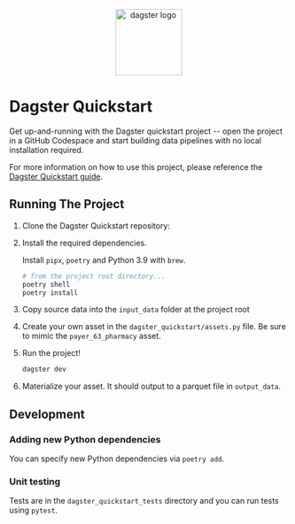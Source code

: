 <div align="center">
  <a target="_blank" href="https://dagster.io" style="background:none">
    <img alt="dagster logo" src="https://github.com/dagster-io/dagster-quickstart/assets/5807118/7010804c-05a6-4ef4-bfc8-d9c88d458906" width="auto" height="120px">
  </a>
</div>

# Dagster Quickstart

Get up-and-running with the Dagster quickstart project -- open the project in a GitHub Codespace and start building data pipelines with no local installation required.

For more information on how to use this project, please reference the [Dagster Quickstart guide](https://docs.dagster.io/getting-started/quickstart).

## Running The Project

1. Clone the Dagster Quickstart repository:

2. Install the required dependencies.

    Install `pipx`, `poetry` and Python 3.9 with `brew`.

    ```sh
    # from the project root directory...
    poetry shell
    poetry install
    ```

3. Copy source data into the `input_data` folder at the project root

4. Create your own asset in the `dagster_quickstart/assets.py` file. Be sure to mimic the `payer_63_pharmacy` asset.

5. Run the project!

    ```sh
    dagster dev
    ```

6. Materialize your asset. It should output to a parquet file in `output_data`.

## Development

### Adding new Python dependencies

You can specify new Python dependencies via `poetry add`.

### Unit testing

Tests are in the `dagster_quickstart_tests` directory and you can run tests using `pytest`.

